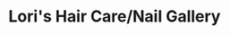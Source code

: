 ---
title: "Lori's Hair Care/Nail Gallery"
url: /mascoutah/loris-hair-care-nail-gallery/
shop: hairdresser
---